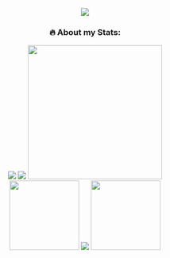 <p align="center"> 
    <img src="https://readme-typing-svg.herokuapp.com?size=24&duration=4000&color=F7BF2E&center=true&multiline=true&width=800&height=150&lines=Welcome+to+my+GitHub+profile!;My+name+is+Egor+Gershevskiy;I'm+Data+Engineer;I'm+currently+studying+at+the+Data+Science" </a>
</p>

<!--
**HEKOCMOC/HEKOCMOC** is a ✨ _special_ ✨ repository because its `README.md` (this file) appears on your GitHub profile.

Here are some ideas to get you started:

- 🔭 I’m currently working on ...
- 🌱 I’m currently learning ...
- 👯 I’m looking to collaborate on ...
- 🤔 I’m looking for help with ...
- 💬 Ask me about ...
- 📫 How to reach me: ...
- 😄 Pronouns: ...
- ⚡ Fun fact: ...
-->

### <p align="center"> :fire: About my Stats: </p>

<p align="center">
    <img src="http://github-readme-streak-stats.herokuapp.com?user=HEKOCMOC&theme=great-gatsby&date_format=M%20j%5B%2C%20Y%5D">
    <img src="https://github-readme-stats.vercel.app/api?username=HEKOCMOC&show_icons=true&theme=great-gatsby&hide_rank=False&custom_title=Stats">
    <img src="https://activity-graph.herokuapp.com/graph?username=HEKOCMOC&bg_color=000000&line=ED7409&point=EDD809&color=DFA90C&hide_title=true" height="270px"> <br/>
    <img src="https://octodex.github.com/images/daftpunktocat-thomas.gif" height="140px"> 
    <img src="https://github-readme-stats.vercel.app/api/top-langs/?username=HEKOCMOC&layout=compact&theme=great-gatsby">
    <img src="https://octodex.github.com/images/daftpunktocat-guy.gif" height="140px">
</p>

<!-- BLOG-POST-LIST:START -->
<!-- BLOG-POST-LIST:END -->
